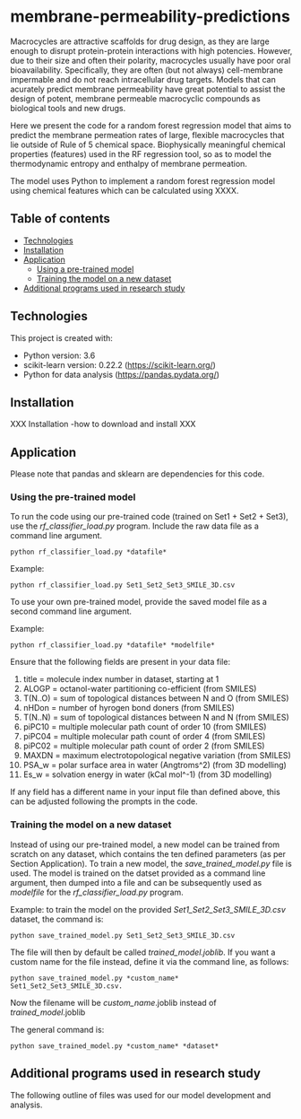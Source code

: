 # membrane-permeability-predictions
Macrocycles are attractive scaffolds for drug design, as they are large enough to disrupt protein-protein interactions with high potencies. However, due to their size and often their polarity, macrocycles usually have poor oral bioavailability. Specifically, they are often (but not always)
cell-membrane impermable and do not reach intracellular drug targets. Models that can acurately predict membrane permeability have great potential to assist the design of potent, membrane permeable macrocyclic compounds as biological tools and new drugs.

Here we present the code for a random forest regression model that aims to predict the membrane permeation rates of large, flexible macrocycles that lie outside of Rule of 5 chemical space. Biophysically meaningful chemical properties (features)
used in the RF regression tool, so as to model the thermodynamic entropy and enthalpy of membrane permeation.

The model uses Python to implement a random forest regression model using chemical features which can be calculated using XXXX.

## Table of contents
* [Technologies](#technologies)
* [Installation](#installation)
* [Application](#application)
	* [Using a pre-trained model](#using-a-pre-trained-model)
	* [Training the model on a new dataset](#training-the-model-on-a-new-dataset)
* [Additional programs used in research study](#additional-programs-used-in-research-study)


## Technologies
This project is created with:
* Python version: 3.6
* scikit-learn version: 0.22.2 (https://scikit-learn.org/) 
* Python for data analysis (https://pandas.pydata.org/)

## Installation
	
XXX Installation  -how to download and install XXX

## Application
Please note that pandas and sklearn are dependencies for this code.

### Using the pre-trained model

To run the code using our pre-trained code (trained on Set1 + Set2 + Set3), use the *rf_classifier_load.py* program.
Include the raw data file as a command line argument.

~~~
python rf_classifier_load.py *datafile*
~~~

Example:

~~~
python rf_classifier_load.py Set1_Set2_Set3_SMILE_3D.csv
~~~

To use your own pre-trained model, provide the saved model file as a second command line argument.

Example:

~~~
python rf_classifier_load.py *datafile* *modelfile*
~~~

Ensure that the following fields are present in your data file:
1. title = molecule index number in dataset, starting at 1
2. ALOGP = octanol-water partitioning co-efficient (from SMILES)
3. T(N..O) = sum of topological distances between N and O (from SMILES)
4. nHDon = number of hyrogen bond doners (from SMILES)
5. T(N..N) = sum of topological distances between N and N (from SMILES)
6. piPC10 = multiple molecular path count of order 10 (from SMILES)
7. piPC04 = multiple molecular path count of order 4 (from SMILES)
8. piPC02 = multiple molecular path count of order 2 (from SMILES)
9. MAXDN = maximum electrotopological negative variation (from SMILES)
10. PSA_w = polar surface area in water (Angtroms^2) (from 3D modelling)
11. Es_w = solvation energy in water (kCal mol^-1) (from 3D modelling)

If any field has a different name in your input file than defined above, this can be adjusted following the prompts in the code.

### Training the model on a new dataset
Instead of using our pre-trained model, a new model can be trained from scratch on any dataset, which contains the ten defined parameters (as per Section Application).
To train a new model, the *save_trained_model.py* file is used. The model is trained on the datset provided as a command line argument, then dumped into a file and can be subsequently used as *modelfile* for the *rf_classifier_load.py* program.

Example:
to train the model on the provided *Set1_Set2_Set3_SMILE_3D.csv* dataset, the command is:
~~~
python save_trained_model.py Set1_Set2_Set3_SMILE_3D.csv
~~~

The file will then by default be called *trained_model.joblib*. If you want a custom name for the file instead, define it via the command line, as follows:
~~~
python save_trained_model.py *custom_name* Set1_Set2_Set3_SMILE_3D.csv.
~~~
Now the filename will be *custom_name*.joblib instead of *trained_model*.joblib

The general command is:
~~~
python save_trained_model.py *custom_name* *dataset*
~~~

## Additional programs used in research study
The following outline of files was used for our model development and analysis.

